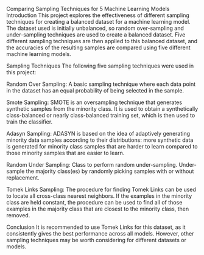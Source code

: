 Comparing Sampling Techniques for 5 Machine Learning Models
Introduction
This project explores the effectiveness of different sampling techniques for creating a balanced dataset for a machine learning model. The dataset used is initially unbalanced, so random over-sampling and under-sampling techniques are used to create a balanced dataset. Five different sampling techniques are then applied to this balanced dataset, and the accuracies of the resulting samples are compared using five different machine learning models.

Sampling Techniques
The following five sampling techniques were used in this project:

Random Over Sampling: A basic sampling technique where each data point in the dataset has an equal probability of being selected in the sample.

Smote Sampling: SMOTE is an oversampling technique that generates synthetic samples from the minority class. It is used to obtain a synthetically class-balanced or nearly class-balanced training set, which is then used to train the classifier.

Adasyn Sampling: ADASYN is based on the idea of adaptively generating minority data samples according to their distributions: more synthetic data is generated for minority class samples that are harder to learn compared to those minority samples that are easier to learn.

Random Under Sampling: Class to perform random under-sampling. Under-sample the majority class(es) by randomly picking samples with or without replacement.

Tomek Links Sampling: The procedure for finding Tomek Links can be used to locate all cross-class nearest neighbors. If the examples in the minority class are held constant, the procedure can be used to find all of those examples in the majority class that are closest to the minority class, then removed.

Conclusion
It is recommended to use Tomek Links for this dataset, as it consistently gives the best performance across all models. However, other sampling techniques may be worth considering for different datasets or models.
